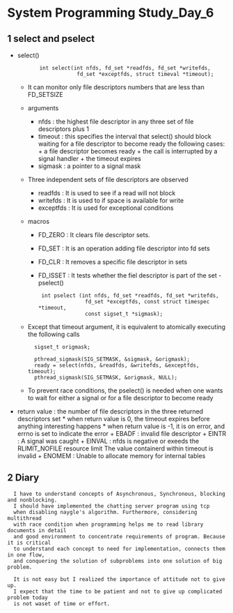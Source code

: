 # System Programming Study_Day_6

## 1 select and pselect

   - select()

                int select(int nfds, fd_set *readfds, fd_set *writefds, 
                            fd_set *exceptfds, struct timeval *timeout);
        
      - It can monitor only file descriptors numbers that are less than FD_SETSIZE
      - arguments 
          * nfds : the highest file descriptor in any three set of file descriptors plus 1
          * timeout : this specifies the interval that select() should block waiting 
                        for a file descriptor to become ready the following cases:
                      + a file descriptor becomes ready
                      + the call is interrupted by a signal handler
                      + the timeout expires
          * sigmask : a pointer to a signal mask
  
      - Three independent sets of file descriptors are observed
          * readfds : It is used to see if a read will not block
          * writefds : It is used to if space is available for write
          * exceptfds : It is used for exceptional conditions
      - macros
          * FD_ZERO : It clears file descriptor sets.
          * FD_SET : It is an operation adding file descriptor into fd sets
          * FD_CLR : It removes a specific file descriptor in sets
          * FD_ISSET : It tests whether the fiel descriptor is part of the set
    - pselect()
 
 
                 int pselect (int nfds, fd_set *readfds, fd_set *writefds,
                               fd_set *exceptfds, const struct timespec *timeout,
                               const sigset_t *sigmask);
        
        

       - Except that timeout argument, it is equivalent to atomically executing the following calls
            
               sigset_t origmask;
               
               pthread_sigmask(SIG_SETMASK, &sigmask, &origmask);
               ready = select(nfds, &readfds, &writefds, &exceptfds, timeout);
               pthread_sigmask(SIG_SETMASK, &origmask, NULL);

       - To prevent race conditions, the pselect() is needed when one wants to wait for either a signal
          or for a file descriptor to become ready

   - return value : the number of file descriptors in the three returned descriptors set
            * when return value is 0, the timeout expires before anything interesting happens
            * when return value is -1, it is on error, and errno is set to indicate the error
                + EBADF : invalid file descriptor
                + EINTR : A signal was caught
                + EINVAL : nfds is negative or exeeds the RLIMIT_NOFILE resource limit
                           The value containerd within timeout is invalid
                + ENOMEM : Unable to allocate memory for internal tables


## 2 Diary

      I have to understand concepts of Asynchronous, Synchronous, blocking and nonblocking.
      I should have implemented the chatting server program using tcp 
      when disabling naygle's algorithm. Furthermore, considering multithread 
      with race condition when programming helps me to read library documents in detail 
      and good environment to concentrate requirements of program. Because it is critical
      to understand each concept to need for implementation, connects them in one flow, 
      and conquering the solution of subproblems into one solution of big problem. 
     
      It is not easy but I realized the importance of attitude not to give up.
      I expect that the time to be patient and not to give up complicated problem today 
      is not waset of time or effort.
      
